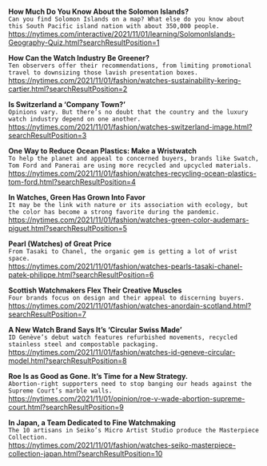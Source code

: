 **How Much Do You Know About the Solomon Islands?**\
`Can you find Solomon Islands on a map? What else do you know about this South Pacific island nation with about 350,000 people.`\
https://nytimes.com/interactive/2021/11/01/learning/SolomonIslands-Geography-Quiz.html?searchResultPosition=1

**How Can the Watch Industry Be Greener?**\
`Ten observers offer their recommendations, from limiting promotional travel to downsizing those lavish presentation boxes.`\
https://nytimes.com/2021/11/01/fashion/watches-sustainability-kering-cartier.html?searchResultPosition=2

**Is Switzerland a ‘Company Town?’**\
`Opinions vary. But there’s no doubt that the country and the luxury watch industry depend on one another.`\
https://nytimes.com/2021/11/01/fashion/watches-switzerland-image.html?searchResultPosition=3

**One Way to Reduce Ocean Plastics: Make a Wristwatch**\
`To help the planet and appeal to concerned buyers, brands like Swatch, Tom Ford and Panerai are using more recycled and upcycled materials.`\
https://nytimes.com/2021/11/01/fashion/watches-recycling-ocean-plastics-tom-ford.html?searchResultPosition=4

**In Watches, Green Has Grown Into Favor**\
`It may be the link with nature or its association with ecology, but the color has become a strong favorite during the pandemic.`\
https://nytimes.com/2021/11/01/fashion/watches-green-color-audemars-piguet.html?searchResultPosition=5

**Pearl (Watches) of Great Price**\
`From Tasaki to Chanel, the organic gem is getting a lot of wrist space.`\
https://nytimes.com/2021/11/01/fashion/watches-pearls-tasaki-chanel-patek-philippe.html?searchResultPosition=6

**Scottish Watchmakers Flex Their Creative Muscles**\
`Four brands focus on design and their appeal to discerning buyers.`\
https://nytimes.com/2021/11/01/fashion/watches-anordain-scotland.html?searchResultPosition=7

**A New Watch Brand Says It’s ‘Circular Swiss Made’**\
`ID Genève’s debut watch features refurbished movements, recycled stainless steel and compostable packaging.`\
https://nytimes.com/2021/11/01/fashion/watches-id-geneve-circular-model.html?searchResultPosition=8

**Roe Is as Good as Gone. It’s Time for a New Strategy.**\
`Abortion-right supporters need to stop banging our heads against the Supreme Court’s marble walls.`\
https://nytimes.com/2021/11/01/opinion/roe-v-wade-abortion-supreme-court.html?searchResultPosition=9

**In Japan, a Team Dedicated to Fine Watchmaking**\
`The 10 artisans in Seiko’s Micro Artist Studio produce the Masterpiece Collection.`\
https://nytimes.com/2021/11/01/fashion/watches-seiko-masterpiece-collection-japan.html?searchResultPosition=10

